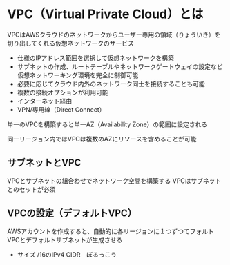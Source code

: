 # VPC（Virtual Private Cloud）とは
VPCはAWSクラウドのネットワークからユーザー専用の領域（りょういき）を切り出してくれる仮想ネットワークのサービス

- 仕様のIPアドレス範囲を選択して仮想ネットワークを構築
- サブネットの作成、ルートテーブルやネットワークゲートウェイの設定など仮想ネットワーキング環境を完全に制御可能
- 必要に応じてクラウド内外のネットワーク同士を接続することも可能
- 複数の接続オプションが利用可能
 - インターネット経由
 - VPN/専用線（Direct Connect）

単一のVPCを構築すると単一AZ（Availability Zone）の範囲に設定される

同一リージョン内ではVPCは複数のAZにリソースを含めることが可能

## サブネットとVPC
VPCとサブネットの組合わせでネットワーク空間を構築する
VPCはサブネットとのセットが必須

## VPCの設定（デフォルトVPC）
AWSアカウントを作成すると、自動的に各リージョンに１つずつてフォルトVPCとデフォルトサブネットが生成させる

- サイズ /16のIPv4 CIDR　ぼるっこう